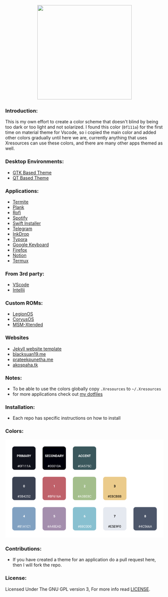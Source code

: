 <p align="center">
  <img width="300" height="300" src="https://raw.githubusercontent.com/material-ocean/Material-Ocean/master/logo.png">
</p>

### Introduction:

This is my own effort to create a color scheme that doesn't blind by being too dark or too light and not solarized. I found this color (`0f111a`) for the first time on material theme for Vscode, so i copied the main color and added other colors gradually until here we are, currently anything that uses Xresources can use these colors, and there are many other apps themed as well.

### Desktop Environments:

- [GTK Based Theme](https://github.com/material-ocean/Gtk-Theme)
- [QT Based Theme](https://github.com/material-ocean/plasma)

### Applications:

- [Termite](https://github.com/material-ocean/Termite-theme)
- [Plank](https://github.com/material-ocean/Plank-Theme)
- [Rofi](https://github.com/material-ocean/rofi-Theme)
- [Spotify](https://github.com/material-ocean/Spotify-Theme)
- [Swift Installer](https://github.com/material-ocean/Android-Theme)
- [Telegram](https://github.com/material-ocean/Telegram-Theme)
- [InkDrop](https://github.com/material-ocean/inkdrop-ui)
- [Typora](https://github.com/material-ocean/Typora-Theme)
- [Google Keyboard](https://github.com/AkosPaha/Material-ocean-gboard-theme)
- [Firefox](https://github.com/material-ocean/Firefox-Theme)
- [Notion](https://github.com/material-ocean/Notion-Theme)
- [Termux](https://github.com/material-ocean/Termux-Theme)

### From 3rd party:

- [VScode](https://marketplace.visualstudio.com/items?itemName=Equinusocio.vsc-material-theme)
- [Intellij](https://plugins.jetbrains.com/plugin/8006-material-theme-ui)

### Custom ROMs:

- [LegionOS](https://github.com/legionRom)
- [CorvusOS](https://corvus-rom.github.io/)
- [MSM-Xtended](https://msmxtended.me/)

### Websites

- [Jekyll website template](https://github.com/Blacksuan19/blacksuan19.github.io)
- [blacksuan19.me](https://blacksuan19.me)
- [prateekpunetha.me](https://prateekpunetha.me/)
- [akospaha.tk](https://akospaha.tk/)

### Notes:

- To be able to use the colors globally copy `.Xresources` to `~/.Xresources`
- for more applications check out [my dotfiles](https://github.com/Blacksuan19/Dotfiles)

### Installation:

- Each repo has specific instructions on how to install

### Colors:

![theme colors](./colors.png)

### Contributions:

- If you have created a theme for an application do a pull request here, then I will fork the repo.

### License:

Licensed Under The GNU GPL version 3, For more info read [LICENSE](./LICENSE).
